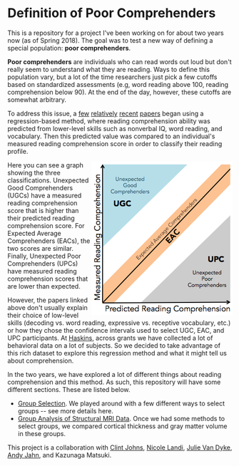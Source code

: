 # Definition of Poor Comprehenders

This is a repository for a project I've been working on for about two years now (as of Spring 2018). The goal was to test a new way of defining a special population: **poor comprehenders**. 

**Poor comprehenders** are individuals who can read words out loud but don't really seem to understand what they are reading. Ways to define this population vary, but a lot of the time researchers just pick a few cutoffs based on standardized assessments (e.g, word reading above 100, reading comprehension below 90). At the end of the day, however, these cutoffs are somewhat arbitrary.

To address this issue, a [few](http://psycnet.apa.org/doiLanding?doi=10.1037%2Fa0023495) [relatively](https://www.ncbi.nlm.nih.gov/pubmed/24306458) [recent](http://www.tandfonline.com/doi/abs/10.1080/10888438.2013.775130) [papers](http://onlinelibrary.wiley.com/doi/10.1111/1467-9817.12108/abstract;jsessionid=044A34EA37801AD042C0CF7B96E1CC20.f04t04) began using a regression-based method, where reading comprehension ability was predicted from lower-level skills such as nonverbal IQ, word reading, and vocabulary. Then this predicted value was compared to an individual's measured reading comprehension score in order to classify their reading profile.

<img align="right" src="./Images/RegMethod.png"> Here you can see a graph showing the three classifications. Unexpected Good Comprehenders (UGCs) have a measured reading comprehension score that is higher than their predicted reading comprehension score. For Expected Average Comprehenders (EACs), the two scores are similar. Finally, Unexpected Poor Comprehenders (UPCs) have measured reading comprehension scores that are lower than expected.

However, the papers linked above don't usually explain their choice of low-level skills (decoding vs. word reading, expressive vs. receptive vocabulary, etc.) or how they chose the confidence intervals used to select UGC, EAC, and UPC participants. At [Haskins](http://haskinslabs.org/), across grants we have collected a lot of behavioral data on a lot of subjects. So we decided to take advantage of this rich dataset to explore this regression method and what it might tell us about comprehension.

In the two years, we have explored a lot of different things about reading comprehension and this method. As such, this repository will have some different sections. These are listed below.

* [Group Selection](./GroupSelection.md). We played around with a few different ways to select groups -- see more details here.
* [Group Analysis of Structural MRI Data](./sMRI.md). Once we had some methods to select groups, we compared cortical thickness and gray matter volume in these groups.

This project is a collaboration with [Clint Johns](http://www.haskins.yale.edu/staff/johnsc.html), [Nicole Landi](https://psych.uconn.edu/faculty/nicole-landi/), [Julie Van Dyke](http://www.haskins.yale.edu/staff/vandyke.html), [Andy Jahn](https://www.andysbrainblog.com/), and Kazunaga Matsuki.